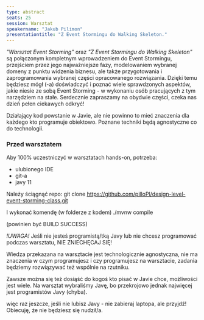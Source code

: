 ```yaml
---
type: abstract
seats: 25
session: Warsztat
speakername: "Jakub Pilimon"
presentationtitle: "Z Event Stormingu do Walking Skeleton."
---
```


_"Warsztat Event Storming"_ oraz _"Z Event Stormingu do Walking Skeleton"_ są połączonym kompletnym wprowadzeniem do Event Stormingu, przejściem przez jego najważniejsze fazy, modelowaniem wybranej domeny z punktu widzenia biznesu, ale także przygotowania i zaprogramowania wybranej części opracowanego rozwiązania. Dzięki temu będziesz mógł (-a) doświadczyć i poznać wiele sprawdzonych  aspektów, jakie niesie ze sobą Event Storming - w wykonaniu osób pracujących z tym narzędziem na stałe. Serdecznie zapraszamy na obydwie części, czeka nas dzień pełen ciekawych odkryć!

Działający kod powstanie w Javie, ale nie powinno to mieć znaczenia dla każdego kto programuje obiektowo. Poznane techniki będą agnostyczne co do technologii.

### Przed warsztatem

Aby 100% uczestniczyć w warsztatach hands-on, potrzeba:

- ulubionego IDE
- git-a
- javy 11

Należy ściągnąć repo:
    git clone https://github.com/pilloPl/design-level-event-storming-class.git

I wykonać komendę (w folderze z kodem)
    ./mvnw compile 
    
(powinien być BUILD SUCCESS)

*!UWAGA!*
Jeśli nie jesteś programistą/tką Javy lub nie chcesz programować podczas warsztatu, NIE ZNIECHĘCAJ SIĘ!

Wiedza przekazana na warsztacie jest technologicznie agnostyczna, nie ma znaczenia w czym programujesz i czy programujesz na warsztacie, zadania będziemy rozwiązywać też wspólnie na rzutniku.

Zawsze można się też dosiąść do kogoś kto pisać w Javie chce, możliwości jest wiele. Na warsztat wybraliśmy Javę, bo przekrojowo jednak najwięcej jest programistów Javy (chyba).

więc raz jeszcze, jeśli nie lubisz Javy - nie zabieraj laptopa, ale przyjdź! Obiecuję, że nie będziesz się nudził/a.